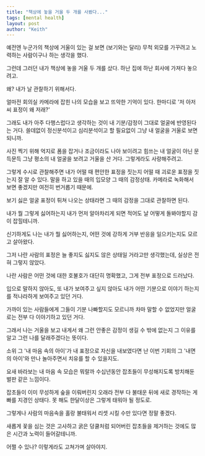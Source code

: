 ```yaml
---
title: "책상에 놓을 거울 두 개를 사봤다..."
tags: [mental health]
layout: post
author: "Keith"
---
```


예전엔 누군가의 책상에 거울이 있는 걸 보면 (보기와는 달리) 무척 외모를 가꾸려고 노력하는 사람이구나 하는 생각을 했다. 

그런데 그러던 내가 책상에 놓을 거울 두 개를 샀다. 하난 집에 하난 회사에 가져다 놓으려고.

왜? 내가 날 관찰하기 위해서다.

얼마전 회의실 카메라에 잡힌 나의 모습을 보고 뜨악한 기억이 있다. 한마디로 '저 아저씨 표정이 왜 저래?'

그래도 내가 아주 다행스럽다고 생각하는 것이 내 기분/감정이 그대로 얼굴에 반영된다는 거다. 쓸데없이 정신분석이고 심리분석이고 할 필요없이 그냥 내 얼굴을 거울로 보면 되니까.

사진 찍기 위해 억지로 폼을 잡거나 조금이라도 나아 보이려고 힘쓰는 내 얼굴이 아닌 문득문득 그냥 평소의 내 얼굴을 보려고 거울을 산 거다. 그렇게라도 사랑해주려고.

그렇게 수시로 관찰해주면 내가 어떨 때 편안한 표정을 짓는지 어떨 때 괴로운 표정을 짓는지 잘 알 수 있다. 말을 하고 있을 때의 입모양 그 때의 감정상태. 카메라로 녹화해서 보면 좋겠지만 여전히 번거롭기 때문에.

보기 싫은 얼굴 표정이 튀쳐 나오는 상태라면 그 때의 감정을 그대로 관찰하면 된다. 

내가 뭘 그렇게 싫어하는지 내가 먼저 알아차리게 되면 적어도 날 어떻게 돌봐야할지 감이 잡힐테니까. 

신기하게도 나는 내가 뭘 싫어하는지, 어떤 것에 강하게 거부 반응을 일으키는지도 모르고 살아왔다. 

그저 나란 사람의 표정은 늘 좋지도 싫지도 않은 상태일 거라고만 생각했는데, 실상은 전혀 그렇지 않았다.

나란 사람은 어떤 것에 대한 호불호가 대단히 명확했고, 그게 전부 표정으로 드러났다. 

입으로 말하지 않아도, 또 내가 보여주고 싶지 않아도 내가 어떤 기분으로 이야기 하는지를 적나라하게 보여주고 있던 거다.

가까이 있는 사람들에게 그들이 기분 나빠할지도 모르니까 차마 말할 수 없었지만 얼굴로는 전부 다 이야기하고 있던 거다. 

그래서 나는 거울을 보고 내게서 왜 그런 안좋은 감정이 생길 수 밖에 없는지 그 이유를 알고 그런 나를 달래주겠다는 뜻이다. 

소위 그 '내 마음 속의 아이'가 내 표정으로 자신을 내보였다면 난 이번 기회의 그 '내면의 아이'와 만나 놀아주면서 치유를 할 수 있을지도. 

요새 바라보는 내 마음 속 모습은 뭐랄까 수십년동안 잡초들이 무성해지도록 방치해둔 벌판 같은 느낌이다. 

잡초들이 이미 무성하게 숲을 이뤄버린지 오래라 전부 다 불태운 뒤에 새로 경작하는 게 빠를 지경인 상태다. 못 해도 한달이상은 그렇게 태워야 될 정도로.

그렇게나 사람의 마음속을 홀랑 불태워서 리셋 시킬 수만 있다면 정말 좋겠다. 

새롭게 꽃을 심는 것은 고사하고 굵은 덩쿨처럼 되어버린 잡초들을 제거하는 것에도 많은 시간과 노력이 들어갈테니까.

어쩔 수 있나? 이렇게라도 고쳐가며 살아야지.
